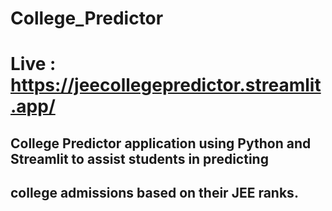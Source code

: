 # College_Predictor 
# Live : https://jeecollegepredictor.streamlit.app/
## College Predictor application using Python and Streamlit to assist students in predicting
## college admissions based on their JEE ranks.
